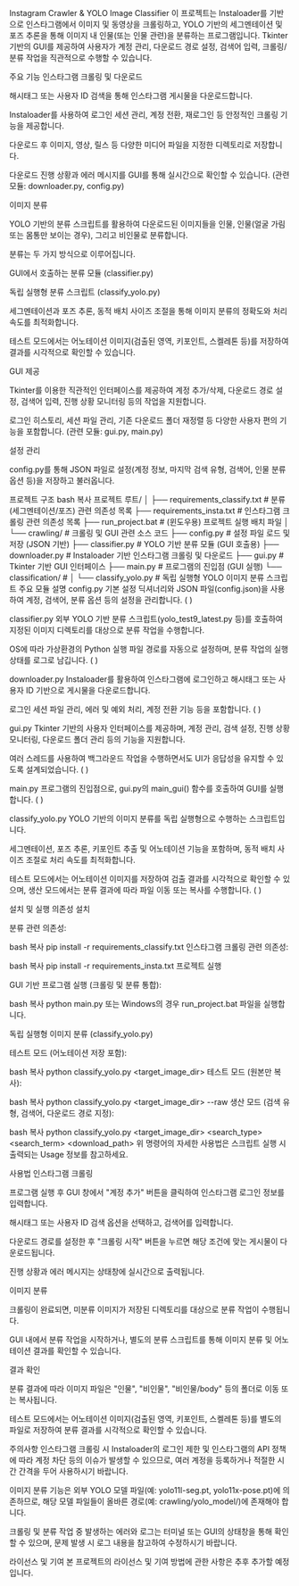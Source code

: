 Instagram Crawler & YOLO Image Classifier
이 프로젝트는 Instaloader를 기반으로 인스타그램에서 이미지 및 동영상을 크롤링하고, YOLO 기반의 세그멘테이션 및 포즈 추론을 통해 이미지 내 인물(또는 인물 관련)을 분류하는 프로그램입니다. Tkinter 기반의 GUI를 제공하여 사용자가 계정 관리, 다운로드 경로 설정, 검색어 입력, 크롤링/분류 작업을 직관적으로 수행할 수 있습니다.

주요 기능
인스타그램 크롤링 및 다운로드

해시태그 또는 사용자 ID 검색을 통해 인스타그램 게시물을 다운로드합니다.

Instaloader를 사용하여 로그인 세션 관리, 계정 전환, 재로그인 등 안정적인 크롤링 기능을 제공합니다.

다운로드 후 이미지, 영상, 릴스 등 다양한 미디어 파일을 지정한 디렉토리로 저장합니다.

다운로드 진행 상황과 에러 메시지를 GUI를 통해 실시간으로 확인할 수 있습니다.
(관련 모듈: downloader.py, config.py)

이미지 분류

YOLO 기반의 분류 스크립트를 활용하여 다운로드된 이미지들을 인물, 인물(얼굴 가림 또는 몸통만 보이는 경우), 그리고 비인물로 분류합니다.

분류는 두 가지 방식으로 이루어집니다.

GUI에서 호출하는 분류 모듈 (classifier.py)

독립 실행형 분류 스크립트 (classify_yolo.py)

세그멘테이션과 포즈 추론, 동적 배치 사이즈 조절을 통해 이미지 분류의 정확도와 처리 속도를 최적화합니다.

테스트 모드에서는 어노테이션 이미지(검출된 영역, 키포인트, 스켈레톤 등)를 저장하여 결과를 시각적으로 확인할 수 있습니다.

GUI 제공

Tkinter를 이용한 직관적인 인터페이스를 제공하여 계정 추가/삭제, 다운로드 경로 설정, 검색어 입력, 진행 상황 모니터링 등의 작업을 지원합니다.

로그인 히스토리, 세션 파일 관리, 기존 다운로드 폴더 재정렬 등 다양한 사용자 편의 기능을 포함합니다.
(관련 모듈: gui.py, main.py)

설정 관리

config.py를 통해 JSON 파일로 설정(계정 정보, 마지막 검색 유형, 검색어, 인물 분류 옵션 등)을 저장하고 불러옵니다.

프로젝트 구조
bash
복사
프로젝트 루트/
│
├── requirements_classify.txt       # 분류(세그멘테이션/포즈) 관련 의존성 목록
├── requirements_insta.txt          # 인스타그램 크롤링 관련 의존성 목록
├── run_project.bat                 # (윈도우용) 프로젝트 실행 배치 파일
│
└── crawling/                       # 크롤링 및 GUI 관련 소스 코드
    ├── config.py                   # 설정 파일 로드 및 저장 (JSON 기반)
    ├── classifier.py               # YOLO 기반 분류 모듈 (GUI 호출용)
    ├── downloader.py               # Instaloader 기반 인스타그램 크롤링 및 다운로드
    ├── gui.py                      # Tkinter 기반 GUI 인터페이스
    ├── main.py                     # 프로그램의 진입점 (GUI 실행)
    └── classification/                       # 
            │
            └── classify_yolo.py                # 독립 실행형 YOLO 이미지 분류 스크립트
주요 모듈 설명
config.py
기본 설정 딕셔너리와 JSON 파일(config.json)을 사용하여 계정, 검색어, 분류 옵션 등의 설정을 관리합니다.
(​​
)

classifier.py
외부 YOLO 기반 분류 스크립트(yolo_test9_latest.py 등)를 호출하여 지정된 이미지 디렉토리를 대상으로 분류 작업을 수행합니다.

OS에 따라 가상환경의 Python 실행 파일 경로를 자동으로 설정하며, 분류 작업의 실행 상태를 로그로 남깁니다.
(​​
)

downloader.py
Instaloader를 활용하여 인스타그램에 로그인하고 해시태그 또는 사용자 ID 기반으로 게시물을 다운로드합니다.

로그인 세션 파일 관리, 에러 및 예외 처리, 계정 전환 기능 등을 포함합니다.
(​​
)

gui.py
Tkinter 기반의 사용자 인터페이스를 제공하며, 계정 관리, 검색 설정, 진행 상황 모니터링, 다운로드 폴더 관리 등의 기능을 지원합니다.

여러 스레드를 사용하여 백그라운드 작업을 수행하면서도 UI가 응답성을 유지할 수 있도록 설계되었습니다.
(​​
)

main.py
프로그램의 진입점으로, gui.py의 main_gui() 함수를 호출하여 GUI를 실행합니다.
(​​
)

classify_yolo.py
YOLO 기반의 이미지 분류를 독립 실행형으로 수행하는 스크립트입니다.

세그멘테이션, 포즈 추론, 키포인트 추출 및 어노테이션 기능을 포함하며, 동적 배치 사이즈 조절로 처리 속도를 최적화합니다.

테스트 모드에서는 어노테이션 이미지를 저장하여 검출 결과를 시각적으로 확인할 수 있으며, 생산 모드에서는 분류 결과에 따라 파일 이동 또는 복사를 수행합니다.
(​​
)

설치 및 실행
의존성 설치

분류 관련 의존성:

bash
복사
pip install -r requirements_classify.txt
인스타그램 크롤링 관련 의존성:

bash
복사
pip install -r requirements_insta.txt
프로젝트 실행

GUI 기반 프로그램 실행 (크롤링 및 분류 통합):

bash
복사
python main.py
또는 Windows의 경우 run_project.bat 파일을 실행합니다.

독립 실행형 이미지 분류 (classify_yolo.py)

테스트 모드 (어노테이션 저장 포함):

bash
복사
python classify_yolo.py <target_image_dir>
테스트 모드 (원본만 복사):

bash
복사
python classify_yolo.py <target_image_dir> --raw
생산 모드 (검색 유형, 검색어, 다운로드 경로 지정):

bash
복사
python classify_yolo.py <target_image_dir> <search_type> <search_term> <download_path>
위 명령어의 자세한 사용법은 스크립트 실행 시 출력되는 Usage 정보를 참고하세요.

사용법
인스타그램 크롤링

프로그램 실행 후 GUI 창에서 "계정 추가" 버튼을 클릭하여 인스타그램 로그인 정보를 입력합니다.

해시태그 또는 사용자 ID 검색 옵션을 선택하고, 검색어를 입력합니다.

다운로드 경로를 설정한 후 "크롤링 시작" 버튼을 누르면 해당 조건에 맞는 게시물이 다운로드됩니다.

진행 상황과 에러 메시지는 상태창에 실시간으로 출력됩니다.

이미지 분류

크롤링이 완료되면, 미분류 이미지가 저장된 디렉토리를 대상으로 분류 작업이 수행됩니다.

GUI 내에서 분류 작업을 시작하거나, 별도의 분류 스크립트를 통해 이미지 분류 및 어노테이션 결과를 확인할 수 있습니다.

결과 확인

분류 결과에 따라 이미지 파일은 "인물", "비인물", "비인물/body" 등의 폴더로 이동 또는 복사됩니다.

테스트 모드에서는 어노테이션 이미지(검출된 영역, 키포인트, 스켈레톤 등)를 별도의 파일로 저장하여 분류 결과를 시각적으로 확인할 수 있습니다.

주의사항
인스타그램 크롤링 시 Instaloader의 로그인 제한 및 인스타그램의 API 정책에 따라 계정 차단 등의 이슈가 발생할 수 있으므로, 여러 계정을 등록하거나 적절한 시간 간격을 두어 사용하시기 바랍니다.

이미지 분류 기능은 외부 YOLO 모델 파일(예: yolo11l-seg.pt, yolo11x-pose.pt)에 의존하므로, 해당 모델 파일들이 올바른 경로(예: crawling/yolo_model/)에 존재해야 합니다.

크롤링 및 분류 작업 중 발생하는 에러와 로그는 터미널 또는 GUI의 상태창을 통해 확인할 수 있으며, 문제 발생 시 로그 내용을 참고하여 수정하시기 바랍니다.

라이선스 및 기여
본 프로젝트의 라이선스 및 기여 방법에 관한 사항은 추후 추가할 예정입니다.
